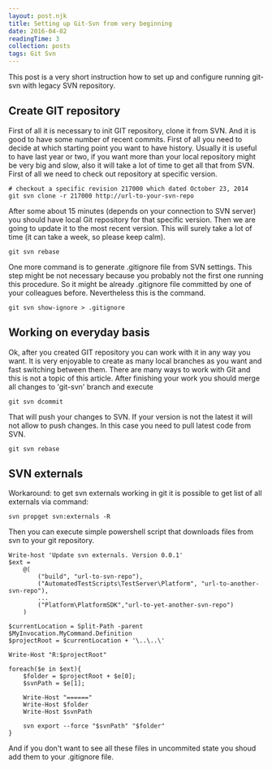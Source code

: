 ```yaml
---
layout: post.njk
title: Setting up Git-Svn from very beginning
date: 2016-04-02
readingTime: 3
collection: posts
tags: Git Svn
---
```

This post is a very short instruction how to set up and configure running git-svn with legacy SVN repository.
<!--cut-->

## Create GIT repository
First of all it is necessary to init GIT repository, clone it from SVN. And it is good to have some number of recent commits.
First of all you need to decide at which starting point you want to have history.
Usually it is useful to have last year or two, if you want more than your local repository might be very big and slow, also it will take a lot of time to get all that from SVN.
First of all we need to check out repository at specific version.

```
# checkout a specific revision 217000 which dated October 23, 2014
git svn clone -r 217000 http://url-to-your-svn-repo
```

After some about 15 minutes (depends on your connection to SVN server) you should have local Git repository for that specific version.
Then we are going to update it to the most recent version. This will surely take a lot of time (it can take a week, so please keep calm).

```
git svn rebase
```

One more command is to generate .gitignore file from SVN settings.
This step might be not necessary because you probably not the first one running this procedure.
So it might be already .gitignore file committed by one of your colleagues before. Nevertheless this is the command.

```
git svn show-ignore > .gitignore
```

## Working on everyday basis
Ok, after you created GIT repository you can work with it in any way you want.
It is very enjoyable to create as many local branches as you want and fast switching between them.
There are many ways to work with Git and this is not a topic of this article.
After finishing your work you should merge all changes to 'git-svn' branch and execute

```
git svn dcommit
```

That will push your changes to SVN. If your version is not the latest it will not allow to push changes.
In this case you need to pull latest code from SVN.

```
git svn rebase
```

## SVN externals
Workaround: to get svn externals working in git it is possible to get list of all externals via command:

```
svn propget svn:externals -R
```

Then you can execute simple powershell script that downloads files from svn to your git repository.

```
Write-host 'Update svn externals. Version 0.0.1'
$ext = 
    @(
        ("build", "url-to-svn-repo"),
        ("AutomatedTestScripts\TestServer\Platform", "url-to-another-svn-repo"),
        ...
        ("Platform\PlatformSDK","url-to-yet-another-svn-repo")
    )
    
$currentLocation = Split-Path -parent $MyInvocation.MyCommand.Definition
$projectRoot = $currentLocation + '\..\..\'
    
Write-Host "R:$projectRoot"
    
foreach($e in $ext){
    $folder = $projectRoot + $e[0];
    $svnPath = $e[1];
    
    Write-Host "======"
    Write-Host $folder 
    Write-Host $svnPath
    
    svn export --force "$svnPath" "$folder"
}
```

And if you don't want to see all these files in uncommited state you shoud add them to your .gitignore file.